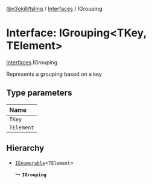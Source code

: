 [@n3okill/tslinq](../README.md) / [Interfaces][] / IGrouping

# Interface: IGrouping<TKey, TElement\>

[Interfaces][].IGrouping

Represents a grouping based on a key

## Type parameters

| Name |
| :------ |
| `TKey` |
| `TElement` |

## Hierarchy

- [`IEnumerable`](ienumerable.md)<`TElement`\>

  ↳ **`IGrouping`**

[interfaces]: ../interfaces.md